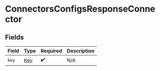 # ConnectorsConfigsResponseConnector


## Fields

| Field                             | Type                              | Required                          | Description                       |
| --------------------------------- | --------------------------------- | --------------------------------- | --------------------------------- |
| `key`                             | [Key](../../models/shared/Key.md) | :heavy_check_mark:                | N/A                               |